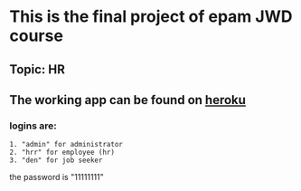 # This is the final project of epam JWD course
## Topic: HR

## The working app can be found on [heroku](https://hr-final.herokuapp.com/)
### logins are:
    1. "admin" for administrator 
    2. "hrr" for employee (hr) 
    3. "den" for job seeker
the password is "11111111"